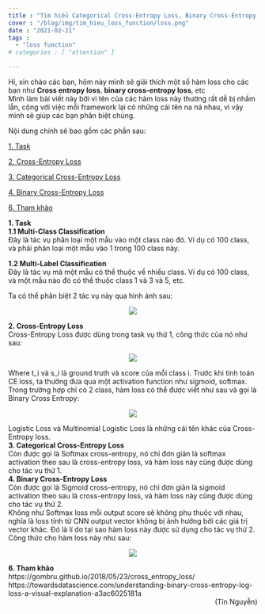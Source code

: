 ```yaml
---
title : "Tìm hiểu Categorical Cross-Entropy Loss, Binary Cross-Entropy Loss, Softmax Loss, Logistic Loss, Focal Loss, you name it"
cover : "/blog/img/tim_hieu_loss_function/loss.png"
date : "2021-02-21"
tags : 
  - "loss function"
# categories : [ "attention" ]

---
```


Hi, xin chào các bạn, hôm này mình sẽ giải thích một số  hàm loss cho các bạn như <b>Cross entropy loss</b>, <b>binary cross-entropy loss</b>, etc<br/>
Mình làm bài viết này bởi vì tên của các hàm loss này thường rất dễ bị nhầm lẫn, cộng với việc mỗi framework lại có những cái tên na ná nhau, vì vậy mình sẽ giúp các bạn phân biệt chúng.

Nội dung chính sẽ bao gồm các phần sau: <br/>

<a href="#1. Task">1. Task</a><br/>

<a href="#2. Cross-Entropy Loss">2. Cross-Entropy Loss</a>

<a href="#3. Categorical Cross-Entropy Loss">3. Categorical Cross-Entropy Loss</a>

<a href="#4. Binary Cross-Entropy Loss">4. Binary Cross-Entropy Loss</a>

<a href="#5. Tham khảo">6. Tham khảo</a>

<section id="1. Task">
<b>1. Task</b>
</section>
<b>1.1 Multi-Class Classification</b><br/>
Đây là tác vụ phân loại một mẫu vào một class nào đó. Ví dụ có 100 class, và phải phân loại một mẫu vào 1 trong 100 class này.

<b>1.2 Multi-Label Classification</b><br/>
Đây là tác vụ mà một mẫu có thể thuộc về nhiều class. Ví dụ có 100 class, và một mẫu nào đó có thể thuộc class 1 và 3 và 5, etc.

Ta có thể phân biệt 2 tác vụ này qua hình ảnh sau:
<p align="center">
  <img src="/blog/img/tim_hieu_loss_function/task.png">
</p>

<section id="2. Cross-Entropy Loss">
<b>2. Cross-Entropy Loss</b>
</section>
Cross-Entropy Loss được dùng trong task vụ thứ 1, công thức của nó như sau: <br/>
<p align="center">
<img src="https://render.githubusercontent.com/render/math?math=CE=-softmax(W_{u}u^{K} %2B b_{u})">
</p>
Where t_i và s_i là ground truth và score của mỗi class i. Trước khi tính toán CE loss, ta thường đưa qua một activation function như sigmoid, softmax. <br/>
Trong trường hợp chỉ có 2 class, hàm loss có thể được viết như sau và gọi là Binary Cross Entropy: <br/>
<p align="center">
<img src="https://render.githubusercontent.com/render/math?math=CE=-softmax(W_{u}u^{K} %2B b_{u})">
</p>
Logistic Loss và Multinomial Logistic Loss là những cái tên khác của Cross-Entropy loss.

<section id="3. Categorical Cross-Entropy Loss">
<b>3. Categorical Cross-Entropy Loss</b>
</section>
Còn được gọi là Softmax cross-entropy, nó chỉ đơn giản là softmax activation theo sau là cross-entropy loss, và hàm loss này cũng được dùng cho tác vụ thứ 1.<br/>

<section id="4. Binary Cross-Entropy Loss">
<b>4. Binary Cross-Entropy Loss</b>
</section>
Còn được gọi là Sigmoid cross-entropy, nó chỉ đơn giản là sigmoid activation theo sau là cross-entropy loss, và hàm loss này cũng được dùng cho tác vụ thứ 2.<br/>
Không như Softmax loss mỗi output score sẽ không phụ thuộc với nhau, nghĩa là loss tính từ CNN output vector không bị ảnh hưởng bởi các giá trị vector khác. Đó là lí do tại sao hàm loss này được sử dụng cho tác vụ thứ 2.<br/>
Công thức cho hàm loss này như sau: <br/>
<p align="center">
<img src="https://render.githubusercontent.com/render/math?math=CE=-softmax(W_{u}u^{K} %2B b_{u})">
</p>

<section id="5. Tham khảo">
<b>6. Tham khảo</b>
</section>
https://gombru.github.io/2018/05/23/cross_entropy_loss/ <br/>
https://towardsdatascience.com/understanding-binary-cross-entropy-log-loss-a-visual-explanation-a3ac6025181a<br/>
<div style="text-align: right"> (Tín Nguyễn) </div>
